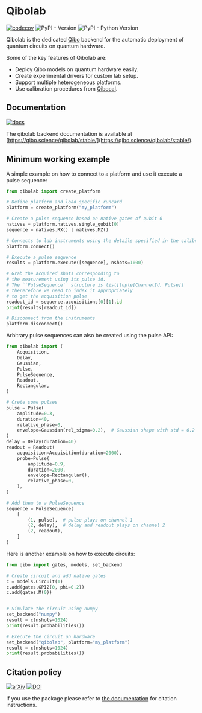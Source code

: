 # Qibolab

[![codecov](https://codecov.io/gh/qiboteam/qibolab/branch/main/graph/badge.svg?token=11UENAPBPH)](https://codecov.io/gh/qiboteam/qibolab)
![PyPI - Version](https://img.shields.io/pypi/v/qibolab)
![PyPI - Python Version](https://img.shields.io/pypi/pyversions/qibolab)

Qibolab is the dedicated [Qibo](https://github.com/qiboteam/qibo) backend for
the automatic deployment of quantum circuits on quantum hardware.

Some of the key features of Qibolab are:

- Deploy Qibo models on quantum hardware easily.
- Create experimental drivers for custom lab setup.
- Support multiple heterogeneous platforms.
- Use calibration procedures from [Qibocal](https://github.com/qiboteam/qibocal).

## Documentation

[![docs](https://github.com/qiboteam/qibolab/actions/workflows/publish.yml/badge.svg)](https://qibo.science/qibolab/stable/)

The qibolab backend documentation is available at [https://qibo.science/qibolab/stable/](https://qibo.science/qibolab/stable/).

## Minimum working example

A simple example on how to connect to a platform and use it execute a pulse sequence:

```python
from qibolab import create_platform

# Define platform and load specific runcard
platform = create_platform("my_platform")

# Create a pulse sequence based on native gates of qubit 0
natives = platform.natives.single_qubit[0]
sequence = natives.RX() | natives.MZ()

# Connects to lab instruments using the details specified in the calibration settings.
platform.connect()

# Execute a pulse sequence
results = platform.execute([sequence], nshots=1000)

# Grab the acquired shots corresponding to
# the measurement using its pulse id.
# The ``PulseSequence`` structure is list[tuple[ChannelId, Pulse]]
# thererefore we need to index it appropriately
# to get the acquisition pulse
readout_id = sequence.acquisitions[0][1].id
print(results[readout_id])

# Disconnect from the instruments
platform.disconnect()
```

Arbitrary pulse sequences can also be created using the pulse API:

```python
from qibolab import (
    Acquisition,
    Delay,
    Gaussian,
    Pulse,
    PulseSequence,
    Readout,
    Rectangular,
)

# Crete some pulses
pulse = Pulse(
    amplitude=0.3,
    duration=40,
    relative_phase=0,
    envelope=Gaussian(rel_sigma=0.2),  # Gaussian shape with std = 0.2 * duration
)
delay = Delay(duration=40)
readout = Readout(
    acquisition=Acquisition(duration=2000),
    probe=Pulse(
        amplitude=0.9,
        duration=2000,
        envelope=Rectangular(),
        relative_phase=0,
    ),
)

# Add them to a PulseSequence
sequence = PulseSequence(
    [
        (1, pulse),  # pulse plays on channel 1
        (2, delay),  # delay and readout plays on channel 2
        (2, readout),
    ]
)
```

Here is another example on how to execute circuits:

```python
from qibo import gates, models, set_backend

# Create circuit and add native gates
c = models.Circuit(1)
c.add(gates.GPI2(0, phi=0.2))
c.add(gates.M(0))


# Simulate the circuit using numpy
set_backend("numpy")
result = c(nshots=1024)
print(result.probabilities())

# Execute the circuit on hardware
set_backend("qibolab", platform="my_platform")
result = c(nshots=1024)
print(result.probabilities())
```

## Citation policy

[![arXiv](https://img.shields.io/badge/arXiv-2308.06313-b31b1b.svg)](https://arxiv.org/abs/2308.06313)
[![DOI](https://zenodo.org/badge/DOI/10.5281/zenodo.10572987.svg)](https://doi.org/10.5281/zenodo.10572987)

If you use the package please refer to [the documentation](https://qibo.science/qibo/stable/appendix/citing-qibo.html#publications) for citation instructions.
